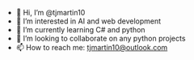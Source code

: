 - 👋 Hi, I’m @tjmartin10
- 👀 I’m interested in AI and web development
- 🌱 I’m currently learning C# and python
- 💞️ I’m looking to collaborate on any python projects
- 📫 How to reach me: tjmartin10@outlook.com 
